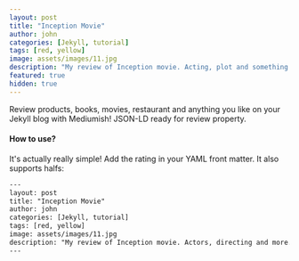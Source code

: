 ```yaml
---
layout: post
title: "Inception Movie"
author: john
categories: [Jekyll, tutorial]
tags: [red, yellow]
image: assets/images/11.jpg
description: "My review of Inception movie. Acting, plot and something else in this short description."
featured: true
hidden: true
---
```


Review products, books, movies, restaurant and anything you like on your Jekyll blog with Mediumish! JSON-LD ready for review property.

#### How to use?

It's actually really simple! Add the rating in your YAML front matter. It also supports halfs:

```html
---
layout: post
title: "Inception Movie"
author: john
categories: [Jekyll, tutorial]
tags: [red, yellow]
image: assets/images/11.jpg
description: "My review of Inception movie. Actors, directing and more."\
---
```
